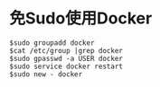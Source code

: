 # 免Sudo使用Docker #
```Shell
$sudo groupadd docker
$cat /etc/group |grep docker
$sudo gpasswd -a USER docker
$sudo service docker restart
$sudo new - docker

```
